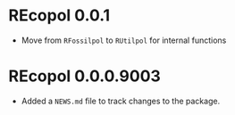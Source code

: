 # REcopol 0.0.1

* Move from `RFossilpol` to `RUtilpol` for internal functions
# REcopol 0.0.0.9003

* Added a `NEWS.md` file to track changes to the package.
